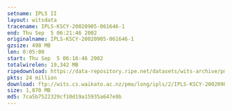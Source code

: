 ```yaml
---
setname: IPLS II
layout: witsdata
tracename: IPLS-KSCY-20020905-061646-1
end: Thu Sep  5 06:21:46 2002
originalname: IPLS-KSCY-20020905-061646-1
gzsize: 498 MB
len: 0:05:00
start: Thu Sep  5 06:16:46 2002
totalwirelen: 19,342 MB
ripedownload: https://data-repository.ripe.net/datasets/wits-archive/pma/long/ipls/2/IPLS-KSCY-20020905-061646-1.gz
pkts: 24 million
download: ftp://wits.cs.waikato.ac.nz/pma/long/ipls/2/IPLS-KSCY-20020905-061646-1.gz
size: 1,870 MB
md5: 7ca5b7522329cf10d19a15935a647e9b
---
```

